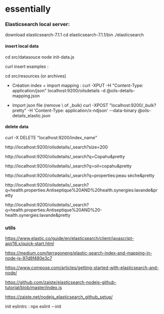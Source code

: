 # essentially

### Elasticsearch local server:

download elasticsearch-7.1.1
cd elasticsearch-7.1.1/bin
./elasticsearch

#### insert local data

cd src/datasouce
node init-data.js

curl insert examples :

cd src/resources (or archives)

- Création index + import mapping :
  curl -XPUT -H "Content-Type: application/json" localhost:9200/oilsdetails -d @oils-details-mapping.json

- Import json file (remove \ of \_bulk)
  curl -XPOST "localhost:9200/\_bulk?pretty" -H 'Content-Type: application/x-ndjson' --data-binary @oils-details_elastic.json

#### delete data

curl -X DELETE "localhost:9200/index_name"

http://localhost:9200/oilsdetails/_search?size=200

http://localhost:9200/oilsdetails/_search?q=Copahu&pretty

http://localhost:9200/oilsdetails/_search?q=oil=copahu&pretty

http://localhost:9200/oilsdetails/_search?q=properties:peau sèche&pretty

http://localhost:9200/oilsdetails/_search?q=health.properties:Antiseptique%20AND%20health.synergies:lavande&pretty

http://localhost:9200/oilsdetails/_search?q=health.properties:Antiseptique%20AND%20-health.synergies:lavande&pretty

### utils

https://www.elastic.co/guide/en/elasticsearch/client/javascript-api/16.x/quick-start.html

https://medium.com/terragoneng/elastic-search-index-and-mapping-in-node-js-97d8f480e3c7

https://www.compose.com/articles/getting-started-with-elasticsearch-and-node/

https://github.com/zaiste/elasticsearch-nodejs-github-tutorial/blob/master/index.js

https://zaiste.net/nodejs_elasticsearch_github_setup/

init eslintrc :
npx eslint --init

